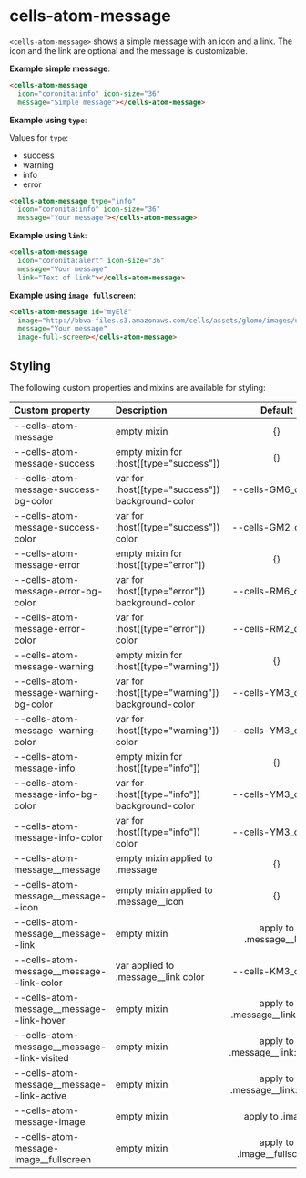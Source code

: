 # cells-atom-message

`<cells-atom-message>` shows a simple message with an icon and a link.
The icon and the link are optional and the message is customizable.

__Example simple message__:

```html
<cells-atom-message
  icon="coronita:info" icon-size="36"
  message="Simple message"></cells-atom-message>
```

__Example using `type`__:

Values for `type`:
- success
- warning
- info
- error

```html
<cells-atom-message type="info"
  icon="coronita:info" icon-size="36"
  message="Your message"></cells-atom-message>
```

__Example using `link`__:

```html
<cells-atom-message
  icon="coronita:alert" icon-size="36"
  message="Your message"
  link="Text of link"></cells-atom-message>
```

__Example using `image fullscreen`__:

```html
<cells-atom-message id="myEl8"
  image="http://bbva-files.s3.amazonaws.com/cells/assets/glomo/images/under-construction/bg-under-construction.svg"
  message="Your message"
  image-full-screen></cells-atom-message>
```


## Styling

The following custom properties and mixins are available for styling:

| Custom property | Description     | Default        |
|:----------------|:----------------|:--------------:|
| --cells-atom-message  | empty mixin     | {}             |
| --cells-atom-message-success  | empty mixin for :host([type="success"]) | {} |
| --cells-atom-message-success-bg-color  | var for :host([type="success"]) background-color | --cells-GM6_colour |
| --cells-atom-message-success-color  | var for :host([type="success"]) color | --cells-GM2_colour |
| --cells-atom-message-error  | empty mixin for :host([type="error"]) | {} |
| --cells-atom-message-error-bg-color  | var for :host([type="error"]) background-color | --cells-RM6_colour |
| --cells-atom-message-error-color  | var for :host([type="error"]) color | --cells-RM2_colour |
| --cells-atom-message-warning  | empty mixin for :host([type="warning"]) | {} |
| --cells-atom-message-warning-bg-color  | var for :host([type="warning"]) background-color | --cells-YM3_colour |
| --cells-atom-message-warning-color  | var for :host([type="warning"]) color | --cells-YM3_colour |
| --cells-atom-message-info  | empty mixin for :host([type="info"]) | {} |
| --cells-atom-message-info-bg-color  | var for :host([type="info"]) background-color | --cells-YM3_colour |
| --cells-atom-message-info-color  | var for :host([type="info"]) color | --cells-YM3_colour |
| --cells-atom-message__message  |  empty mixin applied to .message    |  {} |
| --cells-atom-message__message--icon  | empty mixin applied to .message__icon | {} |
| --cells-atom-message__message--link  | empty mixin     | apply to .message__link            |
| --cells-atom-message__message--link-color  | var applied to .message__link color    |   --cells-KM3_colour  |
| --cells-atom-message__message--link-hover  | empty mixin     | apply to .message__link:hover            |
| --cells-atom-message__message--link-visited  | empty mixin     | apply to .message__link:visited            |
| --cells-atom-message__message--link-active  | empty mixin     | apply to .message__link:active            |
| --cells-atom-message-image  | empty mixin     | apply to .image            |
| --cells-atom-message-image__fullscreen  | empty mixin     | apply to .image__fullscreen            |
